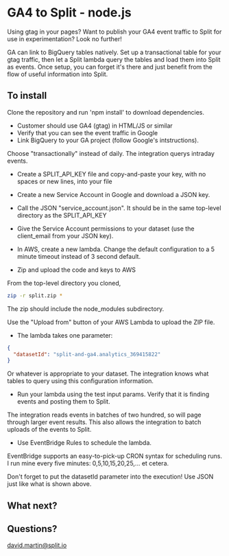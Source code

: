 # GA4 to Split - node.js

Using gtag in your pages?  Want to publish your GA4 event traffic to Split for use in experimentation?  Look no further!

GA can link to BigQuery tables natively.  Set up a transactional table for your gtag traffic, then let a Split lambda query the tables and load them into Split as events.  Once setup, you can forget it's there and just benefit from the flow of useful information into Split.

## To install 

Clone the repository and run 'npm install' to download dependencies.

 - Customer should use GA4 (gtag) in HTML/JS or similar
 - Verify that you can see the event traffic in Google
 - Link BigQuery to your GA project (follow Google's intstructions).

Choose "transactionally" instead of daily. The integration querys intraday events.

 - Create a SPLIT_API_KEY file and copy-and-paste your key, with no spaces or new lines, into your file
 - Create a new Service Account in Google and download a JSON key.
 - Call the JSON "service_account.json".  It should be in the same top-level directory as the SPLIT_API_KEY
 - Give the Service Account permissions to your dataset (use the client_email from your JSON key).

 - In AWS, create a new lambda.  Change the default configuration to a 5 minute timeout instead of 3 second default.
 - Zip and upload the code and keys to AWS

From the top-level directory you cloned,
```bash
zip -r split.zip *
```

The zip should include the node_modules subdirectory.

Use the "Upload from" button of your AWS Lambda to upload the ZIP file.

 - The lambda takes one parameter:
```json
{
  "datasetId": "split-and-ga4.analytics_369415822"
}
```

Or whatever is appropriate to your dataset.  The integration knows what tables to query using this configuration information.

 - Run your lambda using the test input params. Verify that it is finding events and posting them to Split.

The integration reads events in batches of two hundred, so will page through larger event results.  This also allows the integration to batch uploads of the events to Split.

 - Use EventBridge Rules to schedule the lambda.

EventBridge supports an easy-to-pick-up CRON syntax for scheduling runs.  I run mine every five minutes: 0,5,10,15,20,25,... et cetera.

Don't forget to put the datasetId parameter into the execution!  Use JSON just like what is shown above.

## What next?
 
## Questions?

david.martin@split.io
